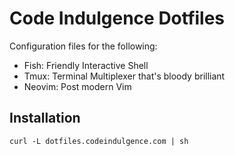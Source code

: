 Code Indulgence Dotfiles
========================

Configuration files for the following:

 - Fish: Friendly Interactive Shell
 - Tmux: Terminal Multiplexer that's bloody brilliant
 - Neovim: Post modern Vim

Installation
------------
`curl -L dotfiles.codeindulgence.com | sh`
